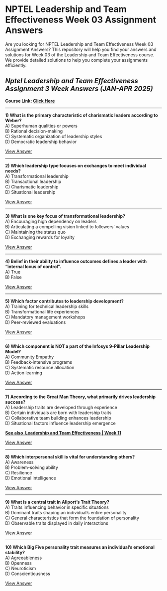 # NPTEL Leadership and Team Effectiveness Week 03 Assignment Answers

Are you looking for NPTEL Leadership and Team Effectiveness Week 03 Assignment Answers? This repository will help you find your answers and solutions for Week 03 of the Leadership and Team Effectiveness course. We provide detailed solutions to help you complete your assignments efficiently.

## _Nptel Leadership and Team Effectiveness Assignment 3 Week Answers (JAN-APR 2025)_

**Course Link: [**Click Here**](https://onlinecourses.nptel.ac.in/noc25_mg38/course)**

***

**1) What is the primary characteristic of charismatic leaders according to Weber?**\
A) Superhuman qualities or powers\
B) Rational decision-making\
C) Systematic organization of leadership styles\
D) Democratic leadership behavior

[View Answer](https://my.progiez.com/courses/leadership-and-team-effectiveness-answers/)

***

**2) Which leadership type focuses on exchanges to meet individual needs?**\
A) Transformational leadership\
B) Transactional leadership\
C) Charismatic leadership\
D) Situational leadership

[View Answer](https://my.progiez.com/courses/leadership-and-team-effectiveness-answers/)

***

**3) What is one key focus of transformational leadership?**\
A) Encouraging high dependency on leaders\
B) Articulating a compelling vision linked to followers’ values\
C) Maintaining the status quo\
D) Exchanging rewards for loyalty

[View Answer](https://my.progiez.com/courses/leadership-and-team-effectiveness-answers/)

***

**4) Belief in their ability to influence outcomes defines a leader with “internal locus of control”.**\
A) True\
B) False

[View Answer](https://my.progiez.com/courses/leadership-and-team-effectiveness-answers/)

***

**5) Which factor contributes to leadership development?**\
A) Training for technical leadership skills\
B) Transformational life experiences\
C) Mandatory management workshops\
D) Peer-reviewed evaluations

[View Answer](https://my.progiez.com/courses/leadership-and-team-effectiveness-answers/)

***

**6) Which component is NOT a part of the Infosys 9-Pillar Leadership Model?**\
A) Community Empathy\
B) Feedback-intensive programs\
C) Systematic resource allocation\
D) Action learning

[View Answer](https://my.progiez.com/courses/leadership-and-team-effectiveness-answers/)

***

**7) According to the Great Man Theory, what primarily drives leadership success?**\
A) Leadership traits are developed through experience\
B) Certain individuals are born with leadership traits\
C) Collaborative team building enhances leadership\
D) Situational factors influence leadership emergence

[****See also**  **Leadership and Team Effectiveness | Week 11****](https://progiez.com/nptel-leadership-and-team-effectiveness-assignment-11)

[View Answer](https://my.progiez.com/courses/leadership-and-team-effectiveness-answers/)

***

**8) Which interpersonal skill is vital for understanding others?**\
A) Awareness\
B) Problem-solving ability\
C) Resilience\
D) Emotional intelligence

[View Answer](https://my.progiez.com/courses/leadership-and-team-effectiveness-answers/)

***

**9) What is a central trait in Allport’s Trait Theory?**\
A) Traits influencing behavior in specific situations\
B) Dominant traits shaping an individual’s entire personality\
C) General characteristics that form the foundation of personality\
D) Observable traits displayed in daily interactions

[View Answer](https://my.progiez.com/courses/leadership-and-team-effectiveness-answers/)

***

**10) Which Big Five personality trait measures an individual’s emotional stability?**\
A) Agreeableness\
B) Openness\
C) Neuroticism\
D) Conscientiousness

[View Answer](https://my.progiez.com/courses/leadership-and-team-effectiveness-answers/)
